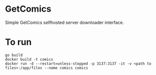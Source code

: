 # GetComics
Simple GetComics selfhosted server downloader interface.

# To run
```
go build
docker build -t comics
docker run -d --restart=unless-stopped -p 3137:3137 -it -v <path to files>:/app/files --name comics comics
```
